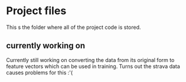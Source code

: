 # Project files

This s the folder where all of the project code is stored.


## currently working on 

Currently still working on converting the data from its original form to feature vectors which can be used in training. 
Turns out the strava data causes problems for this :'(
